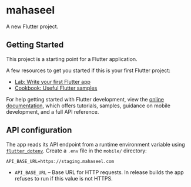 # mahaseel

A new Flutter project.

## Getting Started

This project is a starting point for a Flutter application.

A few resources to get you started if this is your first Flutter project:

- [Lab: Write your first Flutter app](https://docs.flutter.dev/get-started/codelab)
- [Cookbook: Useful Flutter samples](https://docs.flutter.dev/cookbook)

For help getting started with Flutter development, view the
[online documentation](https://docs.flutter.dev/), which offers tutorials,
samples, guidance on mobile development, and a full API reference.

## API configuration

The app reads its API endpoint from a runtime environment variable using
[`flutter_dotenv`](https://pub.dev/packages/flutter_dotenv).
Create a `.env` file in the `mobile/` directory:

```
API_BASE_URL=https://staging.mahaseel.com
```

- `API_BASE_URL` – Base URL for HTTP requests. In release builds the app
  refuses to run if this value is not HTTPS.
